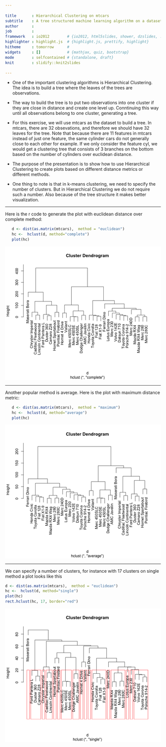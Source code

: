 ```yaml
---

title       : Hierarchical Clustering on mtcars
subtitle    : A tree structured machine learning algorithm on a dataset
author      : 
job         : 
framework   : io2012        # {io2012, html5slides, shower, dzslides, ...}
highlighter : highlight.js  # {highlight.js, prettify, highlight}
hitheme     : tomorrow      # 
widgets     : []            # {mathjax, quiz, bootstrap}
mode        : selfcontained # {standalone, draft}
knit        : slidify::knit2slides  

---
```



* One of the important clustering algorithms is Hierarchical Clustering. The idea is to build a tree where the leaves of the trees are observations.


* The way to build the tree is to put two observations into one cluster if they are close in distance and create one level up. Conntinuing this way until all observations belong to one cluster, generating a tree.


* For this exercise, we will use mtcars as the dataset to build a tree. In mtcars, there are 32 obsevations, and therefore we should have 32 leaves for the tree. Note that because there are 11 features in mtcars instead of just one feature, the same cylinder cars do not generally close to each other for example. If we only consider the feature cyl, we would get a clustering tree that consists of 3 branches on the bottom based on the number of cylinders over euclidean distance.

* The purpose of the presentation is to show how to use Hierarchical Clustering to create plots based on different distance metrics or different methods.

* One thing to note is that in k-means clustering, we need to specify the number of clusters. But in Hierarchical Clustering we do not require such a number. Also because of the tree structure it makes better visualization.

---

Here is the r code to generate the plot with euclidean distance over complete method:


```r
   d <- dist(as.matrix(mtcars),  method = "euclidean")
   hc <-  hclust(d, method="complete") 
   plot(hc)
```

![plot of chunk unnamed-chunk-1](assets/fig/unnamed-chunk-1-1.png) 

---

Another popular method is average. Here is the plot with maximum distance metric:


```r
   d <- dist(as.matrix(mtcars),  method = "maximum")
   hc <-  hclust(d, method="average") 
   plot(hc)
```

![plot of chunk unnamed-chunk-2](assets/fig/unnamed-chunk-2-1.png) 

---

We can specify a number of clusters, for instance with 17 clusters on single method a plot looks like this


```r
d <- dist(as.matrix(mtcars),  method = "euclidean")
hc <-  hclust(d, method="single") 
plot(hc)
rect.hclust(hc, 17, border="red")
```

![plot of chunk unnamed-chunk-3](assets/fig/unnamed-chunk-3-1.png) 

